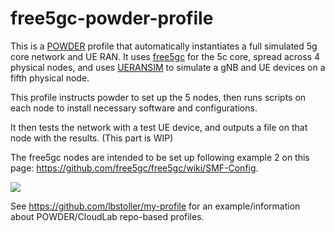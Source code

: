 # free5gc-powder-profile

This is a [POWDER](https://powderwireless.net/) profile that automatically instantiates a full simulated 5g core network and UE RAN. It uses [free5gc](https://github.com/free5gc/free5gc) for the 5c core, spread across 4 physical nodes, and uses [UERANSIM](https://github.com/aligungr/UERANSIM) to simulate a gNB and UE devices on a fifth physical node.

This profile instructs powder to set up the 5 nodes, then runs scripts on each node to install necessary software and configurations. 

It then tests the network with a test UE device, and outputs a file on that node with the results. (This part is WIP)

The free5gc nodes are intended to be set up following example 2 on this page: https://github.com/free5gc/free5gc/wiki/SMF-Config.

![](https://camo.githubusercontent.com/535a285fe7bb0d6ca44bb1ccbbb3e7ea7bd5707b6f5a025a77309b481b58c5ea/68747470733a2f2f692e696d6775722e636f6d2f4a3957504638712e706e67)

See https://github.com/lbstoller/my-profile for an example/information about POWDER/CloudLab repo-based profiles.
